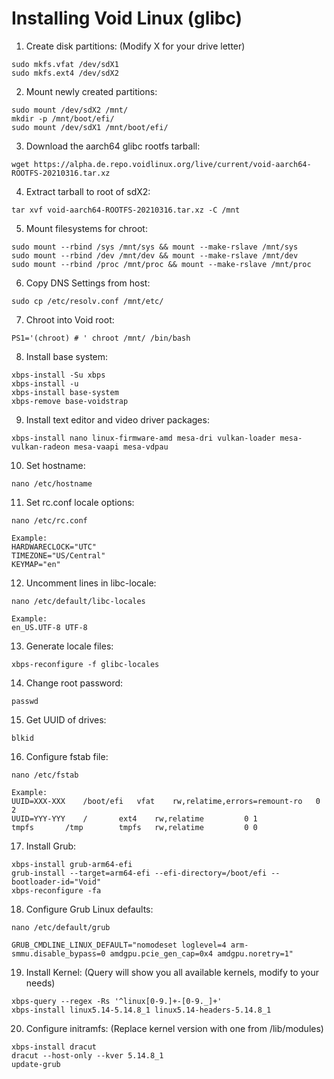   # Installing Void Linux (glibc)

  1. Create disk partitions: (Modify X for your drive letter)
	
	sudo mkfs.vfat /dev/sdX1
	sudo mkfs.ext4 /dev/sdX2
	
  2. Mount newly created partitions:
	
	sudo mount /dev/sdX2 /mnt/
	mkdir -p /mnt/boot/efi/
	sudo mount /dev/sdX1 /mnt/boot/efi/
	
  3. Download the aarch64 glibc rootfs tarball:
	
	wget https://alpha.de.repo.voidlinux.org/live/current/void-aarch64-ROOTFS-20210316.tar.xz
	
  4. Extract tarball to root of sdX2:
	
	tar xvf void-aarch64-ROOTFS-20210316.tar.xz -C /mnt
	
  5. Mount filesystems for chroot:
	
	sudo mount --rbind /sys /mnt/sys && mount --make-rslave /mnt/sys
	sudo mount --rbind /dev /mnt/dev && mount --make-rslave /mnt/dev
	sudo mount --rbind /proc /mnt/proc && mount --make-rslave /mnt/proc
	
  6. Copy DNS Settings from host:
	
	sudo cp /etc/resolv.conf /mnt/etc/
	
  7. Chroot into Void root:
	
	PS1='(chroot) # ' chroot /mnt/ /bin/bash
	
  8. Install base system:
	
	xbps-install -Su xbps
	xbps-install -u
	xbps-install base-system
	xbps-remove base-voidstrap

  9. Install text editor and video driver packages:
	
	xbps-install nano linux-firmware-amd mesa-dri vulkan-loader mesa-vulkan-radeon mesa-vaapi mesa-vdpau
	
  10. Set hostname:
	
	nano /etc/hostname
	
  11. Set rc.conf locale options:
	
	nano /etc/rc.conf
	
	Example:
	HARDWARECLOCK="UTC"
	TIMEZONE="US/Central"
	KEYMAP="en"
	
  12. Uncomment lines in libc-locale:
	
	nano /etc/default/libc-locales
	
	Example:
	en_US.UTF-8 UTF-8
	
  13. Generate locale files:
	
	xbps-reconfigure -f glibc-locales
	
  14. Change root password:
	
	passwd
	
  15. Get UUID of drives:
	
	blkid
	
  16. Configure fstab file:
	
	nano /etc/fstab
	
	Example:
	UUID=XXX-XXX	/boot/efi	vfat	rw,relatime,errors=remount-ro	0 2
	UUID=YYY-YYY	/		ext4	rw,relatime			0 1
	tmpfs		/tmp		tmpfs	rw,relatime			0 0
	
  17. Install Grub:
	
	xbps-install grub-arm64-efi
	grub-install --target=arm64-efi --efi-directory=/boot/efi --bootloader-id="Void"
	xbps-reconfigure -fa

  18. Configure Grub Linux defaults:
	
	nano /etc/default/grub
	
	GRUB_CMDLINE_LINUX_DEFAULT="nomodeset loglevel=4 arm-smmu.disable_bypass=0 amdgpu.pcie_gen_cap=0x4 amdgpu.noretry=1"
	
  19. Install Kernel: (Query will show you all available kernels, modify to your needs)
	
	xbps-query --regex -Rs '^linux[0-9.]+-[0-9._]+'
	xbps-install linux5.14-5.14.8_1 linux5.14-headers-5.14.8_1
	
  20. Configure initramfs: (Replace kernel version with one  from /lib/modules)
	
	xbps-install dracut
	dracut --host-only --kver 5.14.8_1
	update-grub

